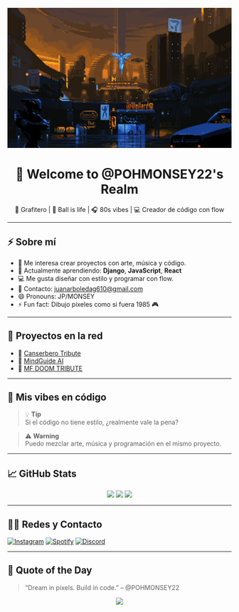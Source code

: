 <p align="center">
  <img src="https://github.com/POHMONSEY22/POHMONSEY22/blob/main/cyberpunk-banner.gif?raw=true" alt="Cyberpunk Banner" />
</p>

<h1 align="center">👋 Welcome to @POHMONSEY22's Realm</h1>

<p align="center">
  🎨 Grafitero | 🏀 Ball is life | 🎧 80s vibes | 💻 Creador de código con flow
</p>

---

## ⚡ Sobre mí

- 👀 Me interesa crear proyectos con arte, música y código.
- 🌱 Actualmente aprendiendo: **Django**, **JavaScript**, **React**
- 💻 Me gusta diseñar con estilo y programar con flow.
- 📢 Contacto: juanarboledag610@gmail.com
- 😄 Pronouns: JP/MONSEY
- ⚡️ Fun fact: Dibujo píxeles como si fuera 1985 🎮

---

## 🚀 Proyectos en la red

- 🎿 [Canserbero Tribute](https://canserbero-tyron.netlify.app/)
- 🧠 [MindGuide AI](https://mindguideia.netlify.app/)
- 🌟 [MF DOOM TRIBUTE](https://mf-doom-theta.vercel.app/)

---

## 🎨 Mis vibes en código

> 💡 **Tip**  
> Si el código no tiene estilo, ¿realmente vale la pena?

> ⚠️ **Warning**  
> Puedo mezclar arte, música y programación en el mismo proyecto.

---

## 📈 GitHub Stats

<p align="center">
  <img src="https://github-readme-stats.vercel.app/api?username=POHMONSEY22&show_icons=true&theme=radical&hide_border=true&bg_color=00000000" />
  <img src="https://github-readme-streak-stats.herokuapp.com/?user=POHMONSEY22&theme=radical&hide_border=true&background=FFFFFF00" />
  <img src="https://github-profile-summary-cards.vercel.app/api/cards/stats?username=POHMONSEY22&theme=radical" />
</p>

---

## 👨‍📱 Redes y Contacto

[![Instagram](https://img.shields.io/badge/@pohmonsey22-E4405F?style=for-the-badge&logo=instagram&logoColor=white)](https://www.instagram.com/77._juan/?hl=es)
[![Spotify](https://img.shields.io/badge/Spotify-1DB954?style=for-the-badge&logo=spotify&logoColor=white)](https://open.spotify.com/user/31exen4uhfgkqr3mb55aozou7jsq)
[![Discord](https://img.shields.io/badge/Discord-5865F2?style=for-the-badge&logo=discord&logoColor=white)](https://discord.com/channels/@me)

---

## 🌟 Quote of the Day

> “Dream in pixels. Build in code.” – @POHMONSEY22

<p align="center">
  <img src="https://readme-typing-svg.demolab.com?font=Fira+Code&size=22&pause=1000&center=true&vCenter=true&width=435&lines=Follow+the+Flow+;+Code+like+a+Beast+;Stay+Retro+📎" />
</p>

